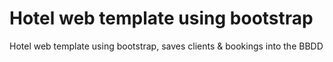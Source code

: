 # Hotel web template using bootstrap
Hotel web template using bootstrap, saves clients &amp; bookings into the BBDD 
